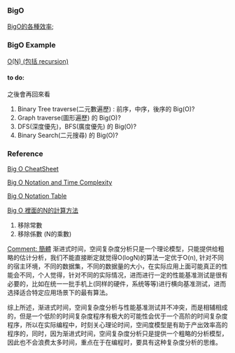 ### BigO

[BigO的各種效率](./BigO.js);

### BigO Example
[O(N) (包括 recursion)](./BigO-sum_1ToN.js)

#### to do:
 之後會再回來看
 1. Binary Tree traverse(二元數遍歷) : 前序，中序，後序的 Big(O)?
 2. Graph traverse(圖形遍歷) 的 Big(O)?
 3. DFS(深度優先)，BFS(廣度優先) 的 Big(O)?
 4. Binary Search(二元搜尋) 的 Big(O)? 

### Reference
[Big O CheatSheet](https://www.bigocheatsheet.com/) 

[Big O Notation and Time Complexity](https://www.youtube.com/watch?v=D6xkbGLQesk)

[Big O Notation Table](https://jarednielsen.com/big-o-factorial-time-complexity/)

[Big O 裡面的N的計算方法](https://youtu.be/D6xkbGLQesk?list=PLBZBJbE_rGRV8D7XZ08LK6z-4zPoWzu5H&t=1584)
1. 移除常數 
2. 移除係數 (N的乘數)


[Comment: 簡體](https://time.geekbang.org/column/article/40036)
渐进式时间，空间复杂度分析只是一个理论模型，只能提供给粗略的估计分析，我们不能直接断定就觉得O(logN)的算法一定优于O(n), 针对不同的宿主环境，不同的数据集，不同的数据量的大小，在实际应用上面可能真正的性能会不同，个人觉得，针对不同的实际情况，进而进行一定的性能基准测试是很有必要的，比如在统一一批手机上(同样的硬件，系统等等)进行横向基准测试，进而选择适合特定应用场景下的最有算法。

综上所述，渐进式时间，空间复杂度分析与性能基准测试并不冲突，而是相辅相成的，但是一个低阶的时间复杂度程序有极大的可能性会优于一个高阶的时间复杂度程序，所以在实际编程中，时刻关心理论时间，空间度模型是有助于产出效率高的程序的，同时，因为渐进式时间，空间复杂度分析只是提供一个粗略的分析模型，因此也不会浪费太多时间，重点在于在编程时，要具有这种复杂度分析的思维。